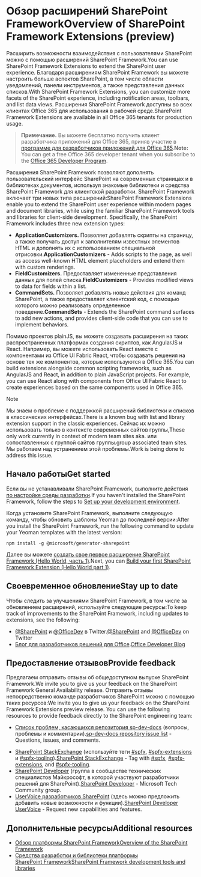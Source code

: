 # <a name="overview-of-sharepoint-framework-extensions"></a><span data-ttu-id="574f7-101">Обзор расширений SharePoint Framework</span><span class="sxs-lookup"><span data-stu-id="574f7-101">Overview of SharePoint Framework Extensions (preview)</span></span>

<span data-ttu-id="574f7-102">Расширить возможности взаимодействия с пользователями SharePoint можно с помощью расширений SharePoint Framework.</span><span class="sxs-lookup"><span data-stu-id="574f7-102">You can use SharePoint Framework Extensions to extend the SharePoint user experience.</span></span> <span data-ttu-id="574f7-103">Благодаря расширениям SharePoint Framework вы можете настроить больше аспектов SharePoint, в том числе области уведомлений, панели инструментов, а также представления данных списков.</span><span class="sxs-lookup"><span data-stu-id="574f7-103">With SharePoint Framework Extensions, you can customize more facets of the SharePoint experience, including notification areas, toolbars, and list data views.</span></span> <span data-ttu-id="574f7-104">Расширения SharePoint Framework доступны во всех клиентах Office 365 для использования в рабочей среде.</span><span class="sxs-lookup"><span data-stu-id="574f7-104">SharePoint Framework Extensions are available in all Office 365 tenants for production usage.</span></span> 

> <span data-ttu-id="574f7-105">**Примечание.** Вы можете бесплатно получить клиент разработчика приложений для Office 365, приняв участие в [программе для разработчиков приложений для Office 365](http://dev.office.com/devprogram).</span><span class="sxs-lookup"><span data-stu-id="574f7-105">**Note:** You can get a free Office 365 developer tenant when you subscribe to the [Office 365 Developer Program](http://dev.office.com/devprogram).</span></span>

<span data-ttu-id="574f7-p102">Расширения SharePoint Framework позволяют дополнять пользовательский интерфейс SharePoint на современных страницах и в библиотеках документов, используя знакомые библиотеки и средства SharePoint Framework для клиентской разработки. SharePoint Framework включает три новых типа расширений:</span><span class="sxs-lookup"><span data-stu-id="574f7-p102">SharePoint Framework Extensions enable you to extend the SharePoint user experience within modern pages and document libraries, while using the familiar SharePoint Framework tools and libraries for client-side development. Specifically, the SharePoint Framework includes three new extension types:</span></span>

- <span data-ttu-id="574f7-108">**ApplicationCustomizers.** Позволяет добавлять скрипты на страницу, а также получать доступ к заполнителям известных элементов HTML и дополнять их с использованием специальной отрисовки.</span><span class="sxs-lookup"><span data-stu-id="574f7-108">**ApplicationCustomizers** - Adds scripts to the page, as well as access well-known HTML element placeholders and extend them with custom renderings.</span></span>
- <span data-ttu-id="574f7-109">**FieldCustomizers.** Предоставляет измененные представления данных для полей списка.</span><span class="sxs-lookup"><span data-stu-id="574f7-109">**FieldCustomizers** - Provides modified views to data for fields within a list.</span></span>
- <span data-ttu-id="574f7-110">**CommandSets.** Позволяет добавлять новые действия для команд SharePoint, а также предоставляет клиентский код, с помощью которого можно реализовать определенное поведение.</span><span class="sxs-lookup"><span data-stu-id="574f7-110">**CommandSets** -  Extends the SharePoint command surfaces to add new actions, and provides client-side code that you can use to implement behaviors.</span></span>

<span data-ttu-id="574f7-p103">Помимо проектов plainJS, вы можете создавать расширения на таких распространенных платформах создания скриптов, как AngularJS и React. Например, вы можете использовать React вместе с компонентами из Office UI Fabric React, чтобы создавать решения на основе тех же компонентов, которые используются в Office 365.</span><span class="sxs-lookup"><span data-stu-id="574f7-p103">You can build extensions alongside common scripting frameworks, such as AngularJS and React, in addition to plain JavaScript projects. For example, you can use React along with components from Office UI Fabric React to create experiences based on the same components used in Office 365.</span></span>

> [!NOTE]
> <span data-ttu-id="574f7-113">Мы знаем о проблеме с поддержкой расширений библиотеки и списков в классических интерфейсах.</span><span class="sxs-lookup"><span data-stu-id="574f7-113">There is a known bug with list and library extension support in the classic experiences.</span></span> <span data-ttu-id="574f7-114">Сейчас их можно использовать только в контексте современных сайтов группы,</span><span class="sxs-lookup"><span data-stu-id="574f7-114">These only work currently in context of modern team sites aka.</span></span> <span data-ttu-id="574f7-115">или сопоставленных с группой сайтов группы.</span><span class="sxs-lookup"><span data-stu-id="574f7-115">group associated team sites.</span></span> <span data-ttu-id="574f7-116">Мы работаем над устранением этой проблемы.</span><span class="sxs-lookup"><span data-stu-id="574f7-116">Work is being done to address this issue.</span></span> 

## <a name="get-started"></a><span data-ttu-id="574f7-117">Начало работы</span><span class="sxs-lookup"><span data-stu-id="574f7-117">Get started</span></span>
<span data-ttu-id="574f7-118">Если вы не устанавливали SharePoint Framework, выполните действия [по настройке среды разработки](../set-up-your-development-environment.md).</span><span class="sxs-lookup"><span data-stu-id="574f7-118">If you haven't installed the SharePoint Framework, follow the steps to [Set up your development environment](../set-up-your-development-environment.md).</span></span>

<span data-ttu-id="574f7-119">Когда установите SharePoint Framework, выполните следующую команду, чтобы обновить шаблоны Yeoman до последней версии:</span><span class="sxs-lookup"><span data-stu-id="574f7-119">After you install the SharePoint Framework, run the following command to update your Yeoman templates with the latest version:</span></span>

```
npm install -g @microsoft/generator-sharepoint
```

<span data-ttu-id="574f7-120">Далее вы можете [создать свое первое расширение SharePoint Framework (Hello World, часть 1)](get-started/build-a-hello-world-extension.md).</span><span class="sxs-lookup"><span data-stu-id="574f7-120">Next, you can [Build your first SharePoint Framework Extension (Hello World part 1)](get-started/build-a-hello-world-extension.md).</span></span>

## <a name="stay-up-to-date"></a><span data-ttu-id="574f7-121">Своевременное обновление</span><span class="sxs-lookup"><span data-stu-id="574f7-121">Stay up to date</span></span>
<span data-ttu-id="574f7-122">Чтобы следить за улучшениями SharePoint Framework, в том числе за обновлением расширений, используйте следующие ресурсы:</span><span class="sxs-lookup"><span data-stu-id="574f7-122">To keep track of improvements to the SharePoint Framework, including updates to extensions, see the following:</span></span>

* <span data-ttu-id="574f7-123">[@SharePoint](https://twitter.com/sharepoint) и [@OfficeDev](https://twitter.com/officedev) в Twitter.</span><span class="sxs-lookup"><span data-stu-id="574f7-123">[@SharePoint](https://twitter.com/sharepoint) and [@OfficeDev](https://twitter.com/officedev) on Twitter</span></span>
* <span data-ttu-id="574f7-124">[Блог для разработчиков решений для Office](http://dev.office.com/blogs).</span><span class="sxs-lookup"><span data-stu-id="574f7-124">[Office Developer Blog](http://dev.office.com/blogs)</span></span>

## <a name="provide-feedback"></a><span data-ttu-id="574f7-125">Предоставление отзывов</span><span class="sxs-lookup"><span data-stu-id="574f7-125">Provide feedback</span></span> 
<span data-ttu-id="574f7-126">Предлагаем отправить отзывы об общедоступном выпуске SharePoint Framework.</span><span class="sxs-lookup"><span data-stu-id="574f7-126">We invite you to give us your feedback on the SharePoint Framework General Availability release.</span></span> <span data-ttu-id="574f7-127">Отправить отзывы непосредственно команде разработчиков SharePoint можно с помощью таких ресурсов:</span><span class="sxs-lookup"><span data-stu-id="574f7-127">We invite you to give us your feedback on the SharePoint Framework Extensions preview release. You can use the following resources to provide feedback directly to the SharePoint engineering team:</span></span>

- <span data-ttu-id="574f7-128">[Список проблем, касающихся репозитория sp-dev-docs](https://github.com/SharePoint/sp-dev-docs/issues) (вопросы, проблемы и комментарии).</span><span class="sxs-lookup"><span data-stu-id="574f7-128">[sp-dev-docs repository issue list](https://github.com/SharePoint/sp-dev-docs/issues) - Questions, issues, and comments.</span></span>
* <span data-ttu-id="574f7-129">[SharePoint StackExchange](http://sharepoint.stackexchange.com/) (используйте теги [#spfx](http://sharepoint.stackexchange.com/tags/spfx/), [#spfx-extensions](http://sharepoint.stackexchange.com/tags/spfx-extensions/) и [#spfx-tooling](http://sharepoint.stackexchange.com/tags/spfx-tooling/)).</span><span class="sxs-lookup"><span data-stu-id="574f7-129">[SharePoint StackExchange](http://sharepoint.stackexchange.com/) - Tag with [#spfx](http://sharepoint.stackexchange.com/tags/spfx/), [#spfx-extensions](http://sharepoint.stackexchange.com/tags/spfx-extensions/), and [#spfx-tooling](http://sharepoint.stackexchange.com/tags/spfx-tooling/).</span></span>
* <span data-ttu-id="574f7-130">[SharePoint Developer](https://techcommunity.microsoft.com/t5/SharePoint-Developer/bd-p/SharePointDev) (группа в сообществе технических специалистов Майкрософт, в которой участвуют разработчики решений для SharePoint).</span><span class="sxs-lookup"><span data-stu-id="574f7-130">[SharePoint Developer](https://techcommunity.microsoft.com/t5/SharePoint-Developer/bd-p/SharePointDev) - Microsoft Tech Community group.</span></span>
* <span data-ttu-id="574f7-131">[UserVoice разработчиков SharePoint](https://sharepoint.uservoice.com/forums/329220-sharepoint-dev-platform) (здесь можно предложить добавить новые возможности и функции).</span><span class="sxs-lookup"><span data-stu-id="574f7-131">[SharePoint Developer UserVoice](https://sharepoint.uservoice.com/forums/329220-sharepoint-dev-platform) - Request new capabilities and features.</span></span>


## <a name="additional-resources"></a><span data-ttu-id="574f7-132">Дополнительные ресурсы</span><span class="sxs-lookup"><span data-stu-id="574f7-132">Additional resources</span></span>

- [<span data-ttu-id="574f7-133">Обзор платформы SharePoint Framework</span><span class="sxs-lookup"><span data-stu-id="574f7-133">Overview of the SharePoint Framework</span></span>](../sharepoint-framework-overview.md)
- [<span data-ttu-id="574f7-134">Средства разработки и библиотеки платформы SharePoint Framework</span><span class="sxs-lookup"><span data-stu-id="574f7-134">SharePoint Framework development tools and libraries</span></span>](../tools-and-libraries.md)
